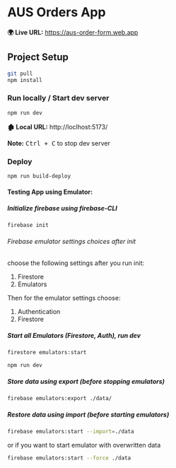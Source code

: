 # AUS Orders App

**🌍 Live URL:** https://aus-order-form.web.app

## Project Setup

```sh
git pull
npm install
```

### Run locally / Start dev server

```sh
npm run dev
```

**🏚️ Local URL:** http://loclhost:5173/

**Note:** <kbd>Ctrl + C</kbd> to stop dev server

### Deploy

```sh
npm run build-deploy
```

#### Testing App using Emulator:

##### Initialize firebase using firebase-CLI
```sh
firebase init
```
###### Firebase emulator settings choices after init
choose the following settings after you run init:
1. Firestore
2. Emulators

Then for the emulator settings choose:
1. Authentication
2. Firestore


##### Start all Emulators (Firestore, Auth), run dev
```sh
firestore emulators:start
```
```sh
npm run dev
```

##### Store data using export (before stopping emulators)
```sh
firebase emulators:export ./data/
```

##### Restore data using import (before starting emulators)
```sh
firebase emulators:start --import=./data
```
or if you want to start emulator with overwritten data

```sh
firebase emulators:start --force ./data
```
